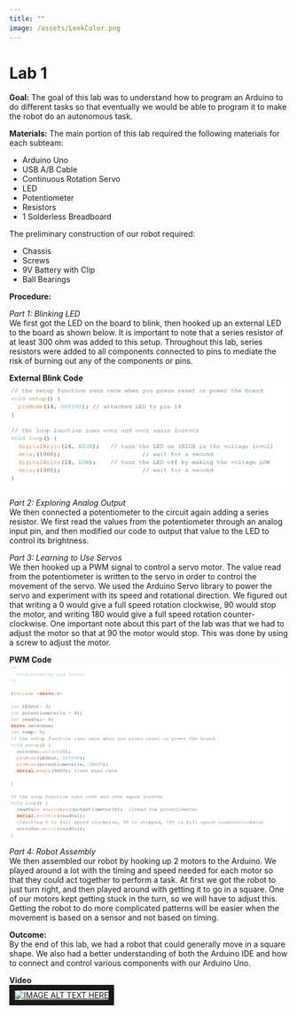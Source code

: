 ```yaml
---
title: ""
image: /assets/LeekColor.png
---
```


# Lab 1

**Goal:**
The goal of this lab was to understand how to program an Arduino to do different tasks so that eventually we would be able to program it to make the robot do an autonomous task.

**Materials:**
The main portion of this lab required the following materials for each subteam:
* Arduino Uno
* USB A/B Cable
* Continuous Rotation Servo
* LED
* Potentiometer
* Resistors
* 1 Solderless Breadboard  

The preliminary construction of our robot required:
* Chassis
* Screws
* 9V Battery with Clip
* Ball Bearings

**Procedure:**

*Part 1: Blinking LED*  
We first got the LED on the board to blink, then hooked up an external LED to the board as shown below. It is important to note that a series resistor of at least 300 ohm was added to this setup. Throughout this lab, series resistors were added to all components connected to pins to mediate the risk of burning out any of the components or pins.

**External Blink Code**
![alt text](/externalblink.png)


*Part 2: Exploring Analog Output*  
We then connected a potentiometer to the circuit again adding a series resistor. We first read the values from the potentiometer through an analog input pin, and then modified our code to output that value to the LED to control its brightness. 

*Part 3: Learning to Use Servos*  
We then hooked up a PWM signal to control a servo motor. The value read from the potentiometer is written to the servo in order to control the movement of the servo. We used the Arduino Servo library to power the servo and experiment with its speed and rotational direction. We figured out that writing a 0 would give a full speed rotation clockwise, 90 would stop the motor, and writing 180 would give a full speed rotation counter-clockwise. One important note about this part of the lab was that we had to adjust the motor so that at 90 the motor would stop. This was done by using a screw to adjust the motor.

**PWM Code**
![alt text](/pwmcode.png)

*Part 4: Robot Assembly*  
We then assembled our robot by hooking up 2 motors to the Arduino. We played around a lot with the timing and speed needed for each motor so that they could act together to perform a task. At first we got the robot to just turn right, and then played around with getting it to go in a square. One of our motors kept getting stuck in the turn, so we will have to adjust this. Getting the robot to do more complicated patterns will be easier when the movement is based on a sensor and not based on timing.


**Outcome:**  
By the end of this lab, we had a robot that could generally move in a square shape. We also had a better understanding of both the Arduino IDE and how to connect and control various components with our Arduino Uno.


**Video**  
<a href="https://www.youtube.com/watch?v=bswbdqM8vKw&feature=youtu.be
" target="_blank"><img src="http://img.youtube.com/vi/bswbdqM8vKw/0.jpg" 
alt="IMAGE ALT TEXT HERE" width="240" height="180" border="10" /></a>
